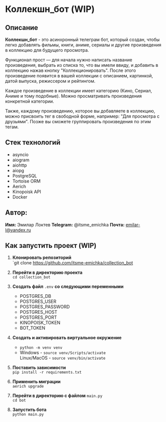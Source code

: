 # Коллекшн_бот (WIP)
## Описание
**Коллекшн_бот** - это асинхронный телеграм бот, который создан, чтобы легко добавлять фильмы, книги, аниме, сериалы и другие произведения в коллекцию для будущего просмотра.

Функционал прост — для начала нужно написать название произведения, выбрать из списка то, что вы имели ввиду, и добавить в коллекцию нажав кнопку "Коллекционировать".
После этого произведение появится в вашей коллекции с описанием, картинкой, датой выпуска, режиссером и рейтингом.

Каждое произведение в коллекции имеет категорию (Кино, Сериал, Аниме и тому подобные). Можно просматривать произведения конкретной категории.

Также, каждому произведению, которое вы добавляете в коллекцию, можно присвоить тег в свободной форме, например: "Для просмотра с друзьями". Позже вы сможете группировать произведения по этим тегам.

## Стек технологий
- asyncio
- aiogram
- aiohttp
- aiopg
- PostgreSQL
- Tortoise ORM
- Aerich
- Kinopoisk API
- Docker

## Автор:
**Имя:** Эмилар Локтев 
**Telegram:** @itsme_emichka
**Почта:** emilar-l@yandex.ru
## Как запустить проект (WIP)
1. **Клонировать репозиторий**  
`git clone https://github.com/itsme-emichka/collection_bot

2. **Перейти в директорию проекта**  
`cd collection_bot`

3. **Создать файл** `.env` **со следующими переменными**
    - POSTGRES_DB
    - POSTGRES_USER
    - POSTGRES_PASSWORD
    - POSTGRES_HOST
    - POSTGRES_PORT
    - KINOPOISK_TOKEN
    - BOT_TOKEN

4. **Создать и активировать виртуальное окружение**  
    - `python -m venv venv`
    - Windows - `source venv/Scripts/activate`  
       Linux/MacOS - `source venv/bin/activate`

5. **Поставить зависимости**  
`pip install -r requirements.txt`

6. **Применить миграции**  
`aerich upgrade`

7. **Перейти в директорию с файлом** `main.py`  
`cd bot`

8. **Запустить бота**  
`python main.py `